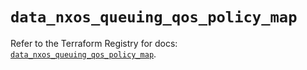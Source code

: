 # `data_nxos_queuing_qos_policy_map`

Refer to the Terraform Registry for docs: [`data_nxos_queuing_qos_policy_map`](https://registry.terraform.io/providers/ciscodevnet/nxos/0.5.10/docs/data-sources/queuing_qos_policy_map).
